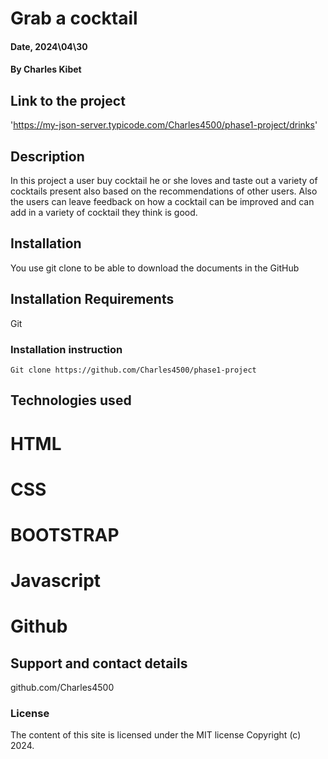 # Grab a cocktail


#### Date, 2024\04\30

#### By Charles Kibet

## Link to the project
'https://my-json-server.typicode.com/Charles4500/phase1-project/drinks'

## Description
In this project a user buy cocktail he or she loves and taste out a variety of cocktails present also based on the recommendations of other users.
Also the users can leave feedback on how a  cocktail can be improved and can add in a variety of cocktail they think is good.


## Installation
You use git clone to be able to download the documents in the GitHub

## Installation Requirements
Git

### Installation instruction
```
Git clone https://github.com/Charles4500/phase1-project

```

## Technologies used
 # HTML
# CSS
# BOOTSTRAP
# Javascript
# Github

## Support and contact details
github.com/Charles4500

### License
The content of this site is licensed under the MIT license
Copyright (c) 2024.
